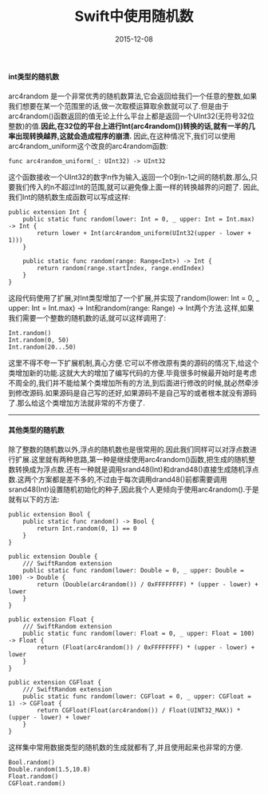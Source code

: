 ﻿---
layout: post
title: "Swift中使用随机数"
date: 2015-12-08 
categories: iOS
comments: false
tags: Swift
---
#### int类型的随机数
arc4random 是一个非常优秀的随机数算法,它会返回给我们一个任意的整数,如果我们想要在某一个范围里的话,做一次取模运算取余数就可以了.但是由于arc4random()函数返回的值无论上什么平台上都是返回一个UInt32(无符号32位整数)的值.**因此,在32位的平台上进行Int(arc4random())转换的话,就有一半的几率出现转换越界,这就会造成程序的崩溃.**
因此,在这种情况下,我们可以使用arc4random_uniform这个改良的arc4random函数:
<!-- more -->
```
func arc4random_uniform(_: UInt32) -> UInt32
```
这个函数接收一个UInt32的数字n作为输入,返回一个0到n-1之间的随机数.那么,只要我们传入的n不超过Int的范围,就可以避免像上面一样的转换越界的问题了.
因此,我们Int的随机数生成函数可以写成这样:
```
public extension Int {
    public static func random(lower: Int = 0, _ upper: Int = Int.max) -> Int {
        return lower + Int(arc4random_uniform(UInt32(upper - lower + 1)))
    }

    public static func random(range: Range<Int>) -> Int {
        return random(range.startIndex, range.endIndex)
    }
}
```
这段代码使用了扩展,对Int类型增加了一个扩展,并实现了random(lower: Int = 0, _ upper: Int = Int.max) -> Int和random(range: Range) -> Int两个方法.这样,如果我们需要一个整数的随机数的话,就可以这样调用了:
```
Int.random()
Int.random(0, 50)
Int.random(20...50)
```
这里不得不夸一下扩展机制,真心方便.它可以不修改原有类的源码的情况下,给这个类增加新的功能.这就大大的增加了编写代码的方便.毕竟很多时候最开始时是考虑不周全的,我们并不能给某个类增加所有的方法,到后面进行修改的时候,就必然牵涉到修改源码.如果源码是自己写的还好,如果源码不是自己写的或者根本就没有源码了.那么给这个类增加方法就非常的不方便了.

---

#### 其他类型的随机数
除了整数的随机数以外,浮点的随机数也是很常用的.因此我们同样可以对浮点数进行扩展.这里就有两种思路,第一种是继续使用arc4random()函数,把生成的随机整数转换成为浮点数.还有一种就是调用srand48(Int)和drand48()直接生成随机浮点数.这两个方案都是差不多的,不过由于每次调用drand48()前都需要调用srand48(Int)设置随机初始化的种子,因此我个人更倾向于使用arc4random().于是就有以下的方法:
```
public extension Bool {
    public static func random() -> Bool {
        return Int.random(0, 1) == 0
    }
}

public extension Double {
    /// SwiftRandom extension
    public static func random(lower: Double = 0, _ upper: Double = 100) -> Double {
        return (Double(arc4random()) / 0xFFFFFFFF) * (upper - lower) + lower
    }
}

public extension Float {
    /// SwiftRandom extension
    public static func random(lower: Float = 0, _ upper: Float = 100) -> Float {
        return (Float(arc4random()) / 0xFFFFFFFF) * (upper - lower) + lower
    }
}

public extension CGFloat {
    /// SwiftRandom extension
    public static func random(lower: CGFloat = 0, _ upper: CGFloat = 1) -> CGFloat {
        return CGFloat(Float(arc4random()) / Float(UINT32_MAX)) * (upper - lower) + lower
    }
}
```
这样集中常用数据类型的随机数的生成就都有了,并且使用起来也非常的方便.
```
Bool.random()
Double.random(1.5,10.8)
Float.random()
CGFloat.random()
```